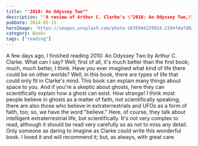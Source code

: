 ```yaml
---
title: ""2010: An Odyssey Two""
description: ""A review of Arthur C. Clarke's \"2010: An Odyssey Two,\" highlighting its superiority over the first book, Clarke's imaginative extraterrestrial life, and a scientific explanation for the existence of ghosts.""
pubDate: 2014-05-15
heroImage: 'https://images.unsplash.com/photo-1676944229914-2194fdafd024?ixlib=rb-4.1.0&q=85&fm=jpg&crop=entropy&cs=srgb'
category: Books
tags: ["reading"]
---
```


A few days ago, I finished reading 2010: An Odyssey Two by Arthur C. Clarke. What can I say? Well; first of all, it's much better than the first book; much, much better, I think. Have you ever imagined what kind of life there could be on other worlds? Well, in this book, there are types of life that could only fit in Clarke's mind. This book can explain many things about space to you. And if you're a skeptic about ghosts, here they can scientifically explain how a ghost can exist. How strange! I think most people believe in ghosts as a matter of faith, not scientifically speaking; there are also those who believe in extraterrestrials and UFOs as a form of faith, too; so, we have the word "believe." Here, of course, they talk about intelligent extraterrestrial life, but scientifically. It's not very complex to read, although it should be read very carefully so as not to miss any detail. Only someone as daring to imagine as Clarke could write this wonderful book. I loved it and will recommend it; but, as always, with great care.